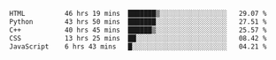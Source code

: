 <!--START_SECTION:waka-->

```txt
HTML          46 hrs 19 mins  ███████▒░░░░░░░░░░░░░░░░░   29.07 %
Python        43 hrs 50 mins  ███████░░░░░░░░░░░░░░░░░░   27.51 %
C++           40 hrs 45 mins  ██████▒░░░░░░░░░░░░░░░░░░   25.57 %
CSS           13 hrs 25 mins  ██░░░░░░░░░░░░░░░░░░░░░░░   08.42 %
JavaScript    6 hrs 43 mins   █░░░░░░░░░░░░░░░░░░░░░░░░   04.21 %
```

<!--END_SECTION:waka-->
